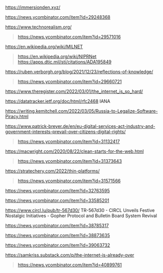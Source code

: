 https://immersionden.xyz/

https://news.ycombinator.com/item?id=29248368

https://www.technorealism.org/
> https://news.ycombinator.com/item?id=29571016

https://en.wikipedia.org/wiki/MILNET
> https://en.wikipedia.org/wiki/NIPRNet
> https://apps.dtic.mil/sti/citations/ADA195849

https://ruben.verborgh.org/blog/2021/12/23/reflections-of-knowledge/
> https://news.ycombinator.com/item?id=29660721

https://www.theregister.com/2022/03/01/the_internet_is_so_hard/

https://datatracker.ietf.org/doc/html/rfc2468 IANA

https://writing.kemitchell.com/2022/03/05/Russia-to-Legalize-Software-Piracy.html

https://www.patrick-breyer.de/en/eu-digital-services-act-industry-and-government-interests-prevail-over-citizens-digital-rights/
> https://news.ycombinator.com/item?id=31132417

https://macwright.com/2020/08/22/clean-starts-for-the-web.html
> https://news.ycombinator.com/item?id=31373643

https://stratechery.com/2022/thin-platforms/
> https://news.ycombinator.com/item?id=31571566

https://news.ycombinator.com/item?id=32763595

https://news.ycombinator.com/item?id=33585201

https://www.circl.lu/pub/tr-567d30/ TR-567d30 - CIRCL Unveils Festive Nostalgic Initiatives - Gopher Protocol and Bulletin Board System Revival

https://news.ycombinator.com/item?id=38785317

https://news.ycombinator.com/item?id=38873635

https://news.ycombinator.com/item?id=39063732

https://samkriss.substack.com/p/the-internet-is-already-over
> https://news.ycombinator.com/item?id=40899761


